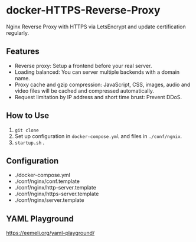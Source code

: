 # docker-HTTPS-Reverse-Proxy
Nginx Reverse Proxy with HTTPS via LetsEncrypt and update certification regularly.

## Features

- Reverse proxy: Setup a frontend before your real server.
- Loading balanced: You can server multiple backends with a domain name.
- Proxy cache and gzip compression: JavaScript, CSS, images, audio and video files will be cached and compressed automatically.
- Request limitation by IP address and short time brust: Prevent DDoS.

## How to Use

1. `git clone`
2. Set up configuration in `docker-compose.yml` and files in `./conf/ngnix`.
3. `startup.sh` .

## Configuration

- ./docker-compose.yml
- ./conf/nginx/conf.template
- ./conf/nginx/http-server.template
- ./conf/nginx/https-server.template
- ./conf/nginx/server.template

## YAML Playground

https://eemeli.org/yaml-playground/